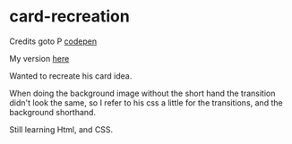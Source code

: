 # card-recreation

Credits goto P [codepen](https://codepen.io/petegarvin1/pen/YzWBbRx)

My version [here](https://card-recreation.vercel.app/)

Wanted to recreate his card idea.

When doing the background image without the short hand the transition didn't look the same, so I refer to his css a little for the transitions, and the background shorthand.

Still learning Html, and CSS.
